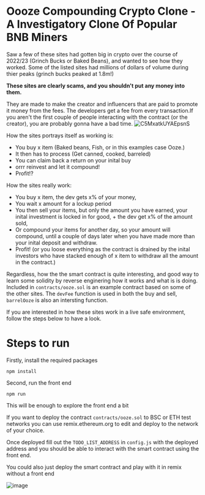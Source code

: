 # Oooze Compounding Crypto Clone - A Investigatory Clone Of Popular BNB Miners

Saw a few of these sites had gotten big in crypto over the course of 2022/23  (Grinch Bucks or Baked Beans), and wanted to see how they worked. Some of the listed sites had millions of dollars of volume during thier peaks (grinch bucks peaked at 1.8m!)

**These sites are clearly scams, and you shouldn't put any money into them.**

They are made to make the creator and influencers that are paid to promote it money from the fees. The developers get a fee from every transaction.If you aren't the first couple of people interacting with the contract (or the creator), you are probably gonna have a bad time.
![C5MxatkUYAEpsnS](https://github.com/user-attachments/assets/c74ecb52-4b72-41af-a1d9-03c1a062568e)

How the sites portrays itself as working is: 
* You buy x item (Baked beans, Fish, or in this examples case Ooze.) 
* It then has to process (Get canned, cooked, barreled)
* You can claim back a return on your inital buy
* orrr reinvest and let it compound!
* Profit!?

How the sites really work: 
* You buy x item, the dev gets x% of your money,
* You wait x amount for a lockup period
* You then sell your items, but only the amount you have earned, your inital investment is locked in for good, + the dev get x% of the amount sold,
* Or compound your items for another day, so your amount will compound, until a couple of days later when you have made more than your inital deposit and withdraw.
* Profit! (or you loose everything as the contract is drained by the inital investors who have stacked enough of x item to withdraw all the amount in the contract.)

Regardless, how the the smart contract is quite interesting, and good way to learn some solidity by reverse enginering how it works and what is is doing. Included in `contracts/ooze.sol` is an example contract based on some of the other sites. The `devFee` function is used in both the buy and sell, `barrelOoze` is also an intersting function.

If you are interested in how these sites work in a live safe environment, follow the steps below to have a look.

# Steps to run

Firstly, install the required packages

 `npm install`

Second, run the front end

`npm run`

This will be enough to explore the front end a bit

If you want to deploy the contract `contracts/ooze.sol` to BSC or ETH test networks you can use remix.ethereum.org to edit and deploy to the network of your choice.

Once deployed fill out the `TODO_LIST_ADDRESS` in `config.js` with the deployed address and you should be able to interact with the smart contract using the front end.

You could also just deploy the smart contract and play with it in remix without a front end

![image](https://user-images.githubusercontent.com/58153637/229657892-0b3df3dd-5ff4-4b76-ab5a-8a55e359d9cb.png)

